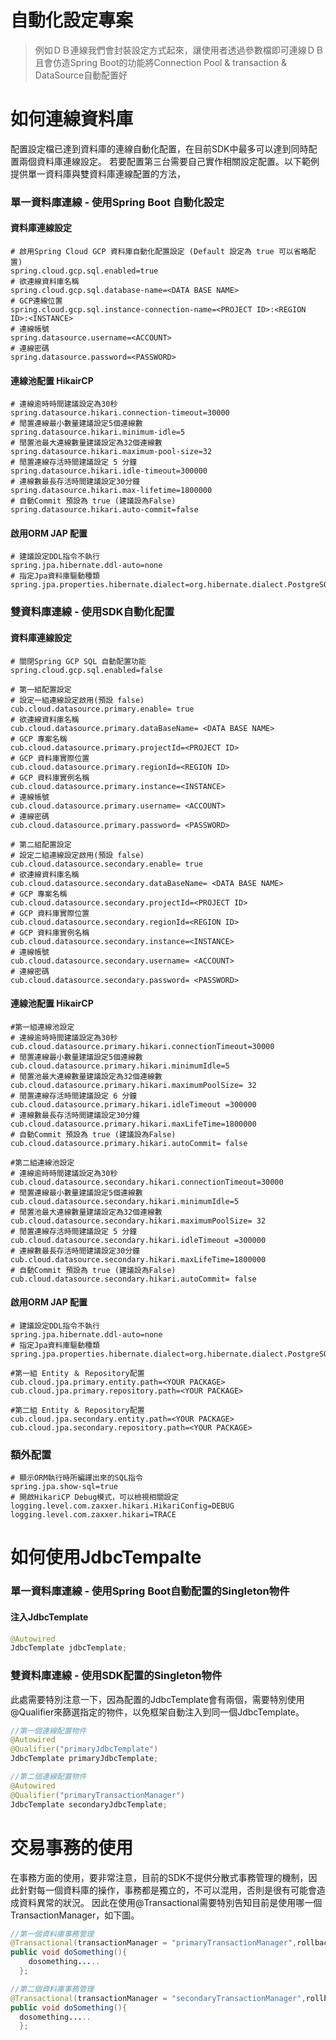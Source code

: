 # 自動化設定專案
> 例如ＤＢ連線我們會封裝設定方式起來，讓使用者透過參數檔即可連線ＤＢ且會仿造Spring Boot的功能將Connection Pool & transaction & DataSource自動配置好

# 如何連線資料庫

配置設定檔已達到資料庫的連線自動化配置，在目前SDK中最多可以達到同時配置兩個資料庫連線設定。
若要配置第三台需要自己實作相關設定配置。以下範例提供單一資料庫與雙資料庫連線配置的方法，

### 單一資料庫連線 - 使用Spring Boot 自動化設定

#### 資料庫連線設定
```properties
# 啟用Spring Cloud GCP 資料庫自動化配置設定 (Default 設定為 true 可以省略配置)
spring.cloud.gcp.sql.enabled=true
# 欲連線資料庫名稱
spring.cloud.gcp.sql.database-name=<DATA BASE NAME>
# GCP連線位置
spring.cloud.gcp.sql.instance-connection-name=<PROJECT ID>:<REGION ID>:<INSTANCE>
# 連線帳號
spring.datasource.username=<ACCOUNT>
# 連線密碼
spring.datasource.password=<PASSWORD>
```

#### 連線池配置 HikairCP
```properties
# 連線逾時時間建議設定為30秒
spring.datasource.hikari.connection-timeout=30000
# 閒置連線最小數量建議設定5個連線數
spring.datasource.hikari.minimum-idle=5
# 閒置池最大連線數量建議設定為32個連線數
spring.datasource.hikari.maximum-pool-size=32
# 閒置連線存活時間建議設定 5 分鐘
spring.datasource.hikari.idle-timeout=300000
# 連線數最長存活時間建議設定30分鐘
spring.datasource.hikari.max-lifetime=1800000
# 自動Commit 預設為 true (建議設為False)
spring.datasource.hikari.auto-commit=false
```
#### 啟用ORM JAP 配置
```properties
# 建議設定DDL指令不執行
spring.jpa.hibernate.ddl-auto=none
# 指定Jpa資料庫驅動種類
spring.jpa.properties.hibernate.dialect=org.hibernate.dialect.PostgreSQLDialect
```

### 雙資料庫連線 - 使用SDK自動化配置

#### 資料庫連線設定
```properties
# 關閉Spring GCP SQL 自動配置功能
spring.cloud.gcp.sql.enabled=false

# 第一組配置設定
# 設定一組連線設定啟用(預設 false)
cub.cloud.datasource.primary.enable= true
# 欲連線資料庫名稱
cub.cloud.datasource.primary.dataBaseName= <DATA BASE NAME>
# GCP 專案名稱
cub.cloud.datasource.primary.projectId=<PROJECT ID>
# GCP 資料庫實際位置
cub.cloud.datasource.primary.regionId=<REGION ID>
# GCP 資料庫實例名稱
cub.cloud.datasource.primary.instance=<INSTANCE>
# 連線帳號
cub.cloud.datasource.primary.username= <ACCOUNT>
# 連線密碼
cub.cloud.datasource.primary.password= <PASSWORD>

# 第二組配置設定
# 設定二組連線設定啟用(預設 false)
cub.cloud.datasource.secondary.enable= true
# 欲連線資料庫名稱
cub.cloud.datasource.secondary.dataBaseName= <DATA BASE NAME>
# GCP 專案名稱
cub.cloud.datasource.secondary.projectId=<PROJECT ID>
# GCP 資料庫實際位置
cub.cloud.datasource.secondary.regionId=<REGION ID>
# GCP 資料庫實例名稱
cub.cloud.datasource.secondary.instance=<INSTANCE>
# 連線帳號
cub.cloud.datasource.secondary.username= <ACCOUNT>
# 連線密碼
cub.cloud.datasource.secondary.password= <PASSWORD>
```

#### 連線池配置 HikairCP
```properties
#第一組連線池設定
# 連線逾時時間建議設定為30秒
cub.cloud.datasource.primary.hikari.connectionTimeout=30000
# 閒置連線最小數量建議設定5個連線數
cub.cloud.datasource.primary.hikari.minimumIdle=5
# 閒置池最大連線數量建議設定為32個連線數
cub.cloud.datasource.primary.hikari.maximumPoolSize= 32
# 閒置連線存活時間建議設定 6 分鐘
cub.cloud.datasource.primary.hikari.idleTimeout =300000
# 連線數最長存活時間建議設定30分鐘
cub.cloud.datasource.primary.hikari.maxLifeTime=1800000
# 自動Commit 預設為 true (建議設為False)
cub.cloud.datasource.primary.hikari.autoCommit= false

#第二組連線池設定
# 連線逾時時間建議設定為30秒
cub.cloud.datasource.secondary.hikari.connectionTimeout=30000
# 閒置連線最小數量建議設定5個連線數
cub.cloud.datasource.secondary.hikari.minimumIdle=5
# 閒置池最大連線數量建議設定為32個連線數
cub.cloud.datasource.secondary.hikari.maximumPoolSize= 32
# 閒置連線存活時間建議設定 5 分鐘
cub.cloud.datasource.secondary.hikari.idleTimeout =300000
# 連線數最長存活時間建議設定30分鐘
cub.cloud.datasource.secondary.hikari.maxLifeTime=1800000
# 自動Commit 預設為 true (建議設為False)
cub.cloud.datasource.secondary.hikari.autoCommit= false
```

#### 啟用ORM JAP 配置
```properties
# 建議設定DDL指令不執行
spring.jpa.hibernate.ddl-auto=none
# 指定Jpa資料庫驅動種類
spring.jpa.properties.hibernate.dialect=org.hibernate.dialect.PostgreSQLDialect

#第一組 Entity ＆ Repository配置
cub.cloud.jpa.primary.entity.path=<YOUR PACKAGE>
cub.cloud.jpa.primary.repository.path=<YOUR PACKAGE>

#第二組 Entity ＆ Repository配置
cub.cloud.jpa.secondary.entity.path=<YOUR PACKAGE>
cub.cloud.jpa.secondary.repository.path=<YOUR PACKAGE>

```


### 額外配置
```properties
# 顯示ORM執行時所編譯出來的SQL指令
spring.jpa.show-sql=true
# 開啟HikariCP Debug模式，可以檢視相關設定
logging.level.com.zaxxer.hikari.HikariConfig=DEBUG
logging.level.com.zaxxer.hikari=TRACE
```

# 如何使用JdbcTempalte

### 單一資料庫連線 - 使用Spring Boot自動配置的Singleton物件
#### 注入JdbcTemplate

```java
@Autowired
JdbcTemplate jdbcTemplate;
```

### 雙資料庫連線 - 使用SDK配置的Singleton物件

此處需要特別注意一下，因為配置的JdbcTemplate會有兩個，需要特別使用@Qualifier來篩選指定的物件，以免框架自動注入到同一個JdbcTemplate。

```java
//第一個連線配置物件
@Autowired
@Qualifier("primaryJdbcTemplate")
JdbcTemplate primaryJdbcTemplate;

//第二個連線配置物件
@Autowired
@Qualifier("primaryTransactionManager")
JdbcTemplate secondaryJdbcTemplate;
```

# 交易事務的使用

在事務方面的使用，要非常注意，目前的SDK不提供分散式事務管理的機制，因此針對每一個資料庫的操作，事務都是獨立的，不可以混用，否則是很有可能會造成資料異常的狀況。
因此在使用@Transactional需要特別告知目前是使用哪一個TransactionManager，如下圖。
```java
//第一個資料庫事務管理
@Transactional(transactionManager = "primaryTransactionManager",rollbackFor = Exception.class, propagation = Propagation.REQUIRED)
public void doSomething(){
    dosomething.....
  };

//第二個資料庫事務管理
@Transactional(transactionManager = "secondaryTransactionManager",rollbackFor = Exception.class, propagation = Propagation.REQUIRED)
public void doSomething(){
  dosomething.....
  };
```